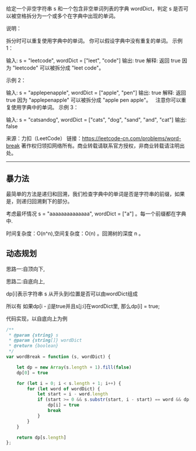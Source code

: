 
给定一个非空字符串 s 和一个包含非空单词列表的字典 wordDict，判定 s 是否可以被空格拆分为一个或多个在字典中出现的单词。

说明：

拆分时可以重复使用字典中的单词。
你可以假设字典中没有重复的单词。
示例 1：

输入: s = "leetcode", wordDict = ["leet", "code"]
输出: true
解释: 返回 true 因为 "leetcode" 可以被拆分成 "leet code"。

示例 2：

输入: s = "applepenapple", wordDict = ["apple", "pen"]
输出: true
解释: 返回 true 因为 "applepenapple" 可以被拆分成 "apple pen apple"。
     注意你可以重复使用字典中的单词。
示例 3：

输入: s = "catsandog", wordDict = ["cats", "dog", "sand", "and", "cat"]
输出: false

来源：力扣（LeetCode）
链接：https://leetcode-cn.com/problems/word-break
著作权归领扣网络所有。商业转载请联系官方授权，非商业转载请注明出处。

---

## 暴力法

最简单的方法是递归和回溯，我们检查字典中的单词是否是字符串的前缀，如果是，则递归回溯剩下的部分。

考虑最坏情况 s = "aaaaaaaaaaaaaa", wordDict = ["a"] 。每一个前缀都在字典中.

时间复杂度：O(n^n),空间复杂度：O(n) 。回溯树的深度 n 。


## 动态规划

思路一:自顶向下,

思路二:自底向上,

dp[i]表示字符串 s 从开头到i位置是否可以由wordDict组成

所以有 如果dp[i - j]是true并且s[j:i]在wordDict里, 那么dp[i] = true;

代码实现，以自底向上为例

```javascript
/**
 * @param {string} s
 * @param {string[]} wordDict
 * @return {boolean}
 */
var wordBreak = function (s, wordDict) {

    let dp = new Array(s.length + 1).fill(false)
    dp[0] = true

    for (let i = 0; i < s.length + 1; i++) {
        for (let word of wordDict) {
            let start = i - word.length
            if (start >= 0 && s.substr(start, i - start) == word && dp[start] == true) {
                dp[i] = true
                break
            }
        }
    }

    return dp[s.length]
};
```
